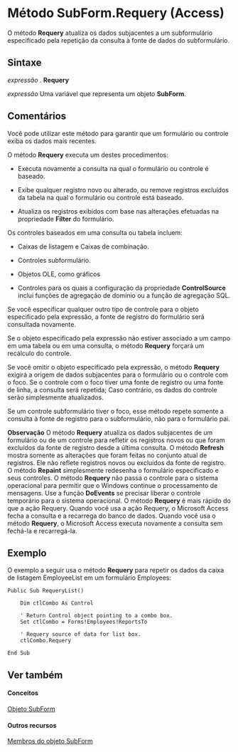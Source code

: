 
# Método SubForm.Requery (Access)

O método  **Requery** atualiza os dados subjacentes a um subformulário especificado pela repetição da consulta à fonte de dados do subformulário.
 


## Sintaxe

 *expressão*  . **Requery**
 

 
 *expressão*  Uma variável que representa um objeto **SubForm**.
 

 

## Comentários

Você pode utilizar este método para garantir que um formulário ou controle exiba os dados mais recentes.
 

 
O método  **Requery** executa um destes procedimentos:
 

 

- Executa novamente a consulta na qual o formulário ou controle é baseado.
    
 
- Exibe qualquer registro novo ou alterado, ou remove registros excluídos da tabela na qual o formulário ou controle está baseado.
    
 
- Atualiza os registros exibidos com base nas alterações efetuadas na propriedade  **Filter** do formulário.
    
 
Os controles baseados em uma consulta ou tabela incluem:
 

 

- Caixas de listagem e Caixas de combinação.
    
 
- Controles subformulário.
    
 
- Objetos OLE, como gráficos
    
 
- Controles para os quais a configuração da propriedade  **ControlSource** inclui funções de agregação de domínio ou a função de agregação SQL.
    
 
Se você especificar qualquer outro tipo de controle para o objeto especificado pela expressão, a fonte de registro do formulário será consultada novamente.
 

 
Se o objeto especificado pela expressão não estiver associado a um campo em uma tabela ou em uma consulta, o método  **Requery** forçará um recálculo do controle.
 

 
Se você omitir o objeto especificado pela expressão, o método  **Requery** exigirá a origem de dados subjacentes para o formulário ou o controle com o foco. Se o controle com o foco tiver uma fonte de registro ou uma fonte de linha, a consulta será repetida; Caso contrário, os dados do controle serão simplesmente atualizados.
 

 
Se um controle subformulário tiver o foco, esse método repete somente a consulta à fonte de registro para o subformulário, não para o formulário pai.
 

 

 **Observação**   O método **Requery** atualiza os dados subjacentes de um formulário ou de um controle para refletir os registros novos ou que foram excluídos da fonte de registro desde a última consulta. O método **Refresh** mostra somente as alterações que foram feitas no conjunto atual de registros. Ele não reflete registros novos ou excluídos da fonte de registro. O método **Repaint** simplesmente redesenha o formulário especificado e seus controles. O método **Requery** não passa o controle para o sistema operacional para permitir que o Windows continue o processamento de mensagens. Use a função **DoEvents** se precisar liberar o controle temporário para o sistema operacional. O método **Requery** é mais rápido do que a ação Requery. Quando você usa a ação Requery, o Microsoft Access fecha a consulta e a recarrega do banco de dados. Quando você usa o método **Requery**, o Microsoft Access executa novamente a consulta sem fechá-la e recarregá-la.
 


## Exemplo

O exemplo a seguir usa o método  **Requery** para repetir os dados da caixa de listagem EmployeeList em um formulário Employees:
 

 

```
Public Sub RequeryList() 
 
    Dim ctlCombo As Control 
 
    ' Return Control object pointing to a combo box. 
    Set ctlCombo = Forms!Employees!ReportsTo 
 
    ' Requery source of data for list box. 
    ctlCombo.Requery 
 
End Sub 

```


## Ver também


#### Conceitos


 
 [Objeto SubForm](60f961fa-dcf4-e1d1-8c50-9e88963f9dec.md)
#### Outros recursos


 
 [Membros do objeto SubForm](328e74d8-0418-968f-faca-3e1b34139f48.md)